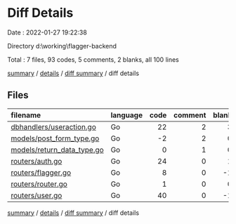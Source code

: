 # Diff Details

Date : 2022-01-27 19:22:38

Directory d:\working\flagger-backend

Total : 7 files,  93 codes, 5 comments, 2 blanks, all 100 lines

[summary](results.md) / [details](details.md) / [diff summary](diff.md) / diff details

## Files
| filename | language | code | comment | blank | total |
| :--- | :--- | ---: | ---: | ---: | ---: |
| [dbhandlers/useraction.go](/dbhandlers/useraction.go) | Go | 22 | 2 | 3 | 27 |
| [models/post_form_type.go](/models/post_form_type.go) | Go | -2 | 2 | 0 | 0 |
| [models/return_data_type.go](/models/return_data_type.go) | Go | 0 | 1 | 0 | 1 |
| [routers/auth.go](/routers/auth.go) | Go | 24 | 0 | 1 | 25 |
| [routers/flagger.go](/routers/flagger.go) | Go | 8 | 0 | -1 | 7 |
| [routers/router.go](/routers/router.go) | Go | 1 | 0 | 0 | 1 |
| [routers/user.go](/routers/user.go) | Go | 40 | 0 | -1 | 39 |

[summary](results.md) / [details](details.md) / [diff summary](diff.md) / diff details